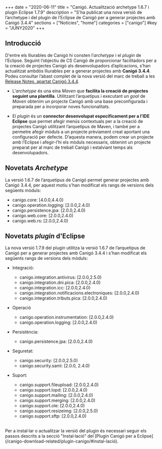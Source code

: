 +++
date        = "2020-06-11"
title       = "Canigó. Actualització archetype 1.6.7 i plugin Eclipse 1.7.9"
description = "S'ha publicat una nova versió de l’archetype i del plugin de l’Eclipse de Canigó per a generar projectes amb Canigó 3.4.4"
sections    = ["Notícies", "home"]
categories  = ["canigo"]
#key         = "JUNY2020"
+++

## Introducció

D'entre els lliurables de Canigó hi consten l’_archetype_ i el _plugin_ de l’Eclipse.
Seguint l’objectiu de CS Canigó de proporcionar facilitadors per a la creació de projectes Canigó als desenvolupadors d’aplicacions,
s’han actualitzat ambdós lliurables per a
generar projectes amb **Canigó 3.4.4**. Podeu consultar l’abast complet de la nova versió del marc de treball a les [Release Notes,
apartat Canigó 3.4.4](/canigo-download-related/release-notes-canigo-34).

* L’*archetype* és una eina _Maven_ que **facilita la creació de projectes seguint una plantilla**. Utilitzant l’arquetipus i
executant un _goal_ de _Maven_ obtenim un projecte Canigó amb una
base preconfigurada i preparada per a incorporar noves funcionalitats.

* El *plugin* és un **connector desenvolupat específicament per a l’IDE Eclipse** que permet afegir menús contextuals per a la creació
de projectes Canigó utilitzant l’arquetipus de Maven, i també per a permetre afegir mòduls a un projecte prèviament creat aportant una
configuració per defecte. D’aquesta manera, podem crear un projecte amb l’Eclipse i afegir-l’hi els mòduls necessaris, obtenint un projecte
preparat per al marc de treball Canigó i estalviant temps als desenvolupadors.


## Novetats *Archetype*

La versió 1.6.7 de l’arquetipus de Canigó permet generar projectes amb Canigó 3.4.4, per aquest motiu s'han modificat els rangs de
versions dels següents mòduls:

- canigo.core: [4.0.0,4.4.0)
- canigo.operation.logging: [2.0.0,2.4.0)
- canigo.persistence.jpa: [2.0.0,2.4.0)
- canigo.web.core: [2.0.0,2.4.0)
- canigo.web.rs: [2.0.0,2.4.0)

## Novetats *plugin* d'Eclipse

La nova versió 1.7.9 del plugin utilitza la versió 1.6.7 de l’arquetipus de Canigó per a generar projectes amb Canigó 3.4.4 i s'han
modificat els següents rangs de versions dels mòduls:

- Integració:
  - canigo.integration.antivirus: [2.0.0,2.5.0)
  - canigo.integration.dni.pica: [2.0.0,2.4.0)
  - canigo.integration.icc: [2.0.0,2.4.0)
  - canigo.integration.notificacions.electroniques: [2.0.0,2.4.0)
  - canigo.integration.tributs.pica: [2.0.0,2.4.0)
 
- Operació
  - canigo.operation.instrumentation: [2.0.0,2.4.0)
  - canigo.operation.logging: [2.0.0,2.4.0)
 
- Persistència:
  - canigo.persistence.jpa: [2.0.0,2.4.0)
 
- Seguretat:
  - canigo.security: [2.0.0,2.5.0)
  - canigo.security.saml: [2.0.0, 2.4.0)
 
- Suport:
  - canigo.support.fileupload: [2.0.0,2.4.0)
  - canigo.support.lopd: [2.0.0,2.4.0)
  - canigo.support.mailing: [2.0.0,2.4.0)
  - canigo.support.merging: [2.0.0,2.4.0)
  - canigo.support.ole: [2.0.0,2.4.0)
  - canigo.support.resizeimg: [2.0.0,2.5.0)
  - canigo.support.sftp: [2.0.0,2.4.0)

<br/>
Per a instal·lar o actualitzar la versió del plugin és necessari seguir els passos descrits a la secció "Instal·lació"
del [Plugin Canigó per a Eclipse](/canigo-download-related/plugin-canigo/#instal-lació).
